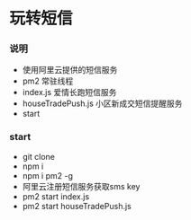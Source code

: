 # 玩转短信

### 说明
+ 使用阿里云提供的短信服务
+ pm2 常驻线程
+ index.js 爱情长跑短信服务
+ houseTradePush.js 小区新成交短信提醒服务
+ start

### start
+ git clone
+ npm i
+ npm i pm2 -g
+ 阿里云注册短信服务获取sms key
+ pm2 start index.js
+ pm2 start houseTradePush.js
